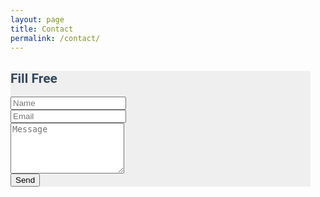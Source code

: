 ```yaml
---
layout: page
title: Contact
permalink: /contact/
---
```



<link rel="stylesheet" href="css/formoid-solid-dark.css" type="text/css" />


<form class="formoid-solid-dark" style="background-color:#efefef;font-size:14px;font-family:'Roboto',Arial,Helvetica,sans-serif;color:#34495E;max-width:480px;min-width:150px" action="https://formspree.io/f/xdoplvze" method="post">
	<div class="title"><h2>Fill Free</h2></div>
	<div class="element-input" title="Silahkan tulis nama kamu disini"><label class="title"></label><div class="item-cont"><input class="large" type="text" name="input" placeholder="Name"/><span class="icon-place"></span></div></div>
	<div class="element-email" title="Silahkan tulis email kamu disini"><label class="title"></label><div class="item-cont"><input class="large" type="email" name="email" value="" placeholder="Email"/><span class="icon-place"></span></div></div>
	<div class="element-textarea" title="Silahkan tulis isi pesan disini"><label class="title"></label><div class="item-cont"><textarea class="medium" name="textarea" cols="20" rows="5" placeholder="Message"></textarea><span class="icon-place"></span></div></div>
<div class="submit"><input type="submit" value="Send"/></div>
</form>


